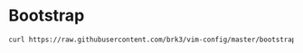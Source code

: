 Bootstrap
=========

```bash
curl https://raw.githubusercontent.com/brk3/vim-config/master/bootstrap.sh | bash
```
